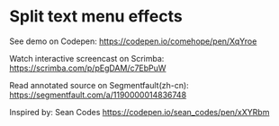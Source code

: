 # Split text menu effects

See demo on Codepen: https://codepen.io/comehope/pen/XqYroe

Watch interactive screencast on Scrimba: https://scrimba.com/p/pEgDAM/c7EbPuW

Read annotated source on Segmentfault(zh-cn): https://segmentfault.com/a/1190000014836748

Inspired by: Sean Codes https://codepen.io/sean_codes/pen/xXYRbm
